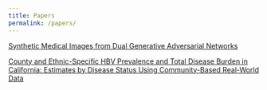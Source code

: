 ```yaml
---
title: Papers
permalink: /papers/
---
```


[Synthetic Medical Images from Dual Generative Adversarial Networks](https://arxiv.org/abs/1709.01872/)

    
[County and Ethnic-Specific HBV Prevalence and Total Disease Burden in California: Estimates by Disease Status Using Community-Based Real-World Data](http://www.gastrojournal.org/article/S0016-5085(17)33651-X/fulltext/)
